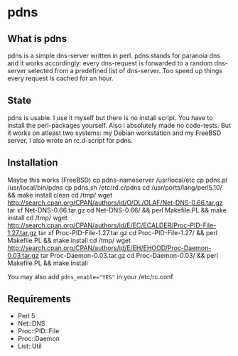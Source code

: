 # pdns

## What is pdns
pdns is a simple dns-server written in perl.
pdns stands for paranoia dns and it works accordingly: every dns-request is
forwarded to a random dns-server selected from a predefined list of dns-server.
Too speed up things every request is cached for an hour.

## State
pdns is usable. I use it myself but there is no install script.
You have to install the perl-packages yourself.
Also i absolutely made no code-tests.
But it works on atleast two systems: my Debian workstation and my
FreeBSD server. I also wrote an rc.d-script for pdns.

## Installation
Maybe this works
(FreeBSD)
	cp pdns-nameserver /usr/local/etc
	cp pdns.pl /usr/local/bin/pdns
	cp pdns.sh /etc/rd.c/pdns
	cd /usr/ports/lang/perl5.10/ && make install clean
	cd /tmp/
	wget http://search.cpan.org/CPAN/authors/id/O/OL/OLAF/Net-DNS-0.66.tar.gz
	tar xf Net-DNS-0.66.tar.gz
	cd Net-DNS-0.66/ && perl Makefile.PL && make install
	cd /tmp/
	wget http://search.cpan.org/CPAN/authors/id/E/EC/ECALDER/Proc-PID-File-1.27.tar.gz
	tar xf Proc-PID-File-1.27.tar.gz
	cd  Proc-PID-File-1.27/ && perl Makefile.PL && make install
	cd /tmp/
	wget http://search.cpan.org/CPAN/authors/id/E/EH/EHOOD/Proc-Daemon-0.03.tar.gz
	tar Proc-Daemon-0.03.tar.gz
	cd Proc-Daemon-0.03/ && perl Makefile.PL && make install

You may also add `pdns_enable="YES"` in your /etc/rc.conf

## Requirements
* Perl 5
* Net::DNS
* Proc::PID::File
* Proc::Daemon
* List::Util
